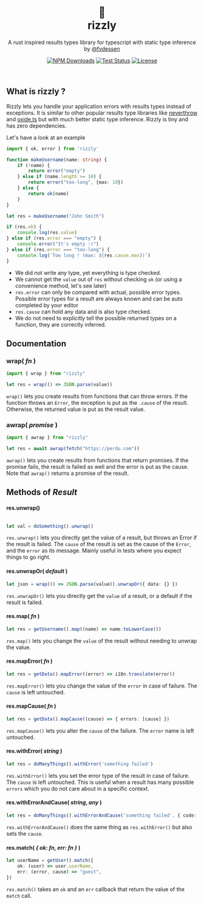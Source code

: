 <div align="center">
    <h1 align="center">🐻<br/>rizzly</h1>
    <p align="center">
        A rust inspired results types library for typescript with
        static type inference
        <br/>
        by <a href="https://x.com/fvdessen">@fvdessen</a>
    </p>
    <p align="center">
        <a href="https://www.npmjs.com/package/rizzly" rel="nofollow"><img src="https://img.shields.io/npm/dm/rizzly" alt="NPM Downloads"></a>
        <a href="https://github.com/fvdsn/rizzly/actions/workflows/test.yml" rel="nofollow"><img src="https://github.com/fvdsn/rizzly/actions/workflows/test.yml/badge.svg" alt="Test Status"></a>
        <a href="https://opensource.org/licenses/MIT" rel="nofollow"><img src="https://img.shields.io/github/license/fvdsn/rizzly" alt="License"></a>
    </p>
</div>
<br/>

## What is rizzly ?

Rizzly lets you handle your application errors with results types instead of exceptions. It is similar to
other popular results type libraries like <a href="https://github.com/supermacro/neverthrow">neverthrow</a> and <a href="https://github.com/traverse1984/oxide.ts">oxide.ts</a> but with much better static type inference. Rizzly is tiny and has zero dependencies.

Let's have a look at an example

```ts
import { ok, error } from 'rizzly'

function makeUsername(name: string) {
    if (!name) {
        return error("empty")
    } else if (name.length >= 10) {
        return error("too-long", {max: 10})
    } else {
        return ok(name)
    }
}

let res = makeUsername("John Smith")

if (res.ok) {
    console.log(res.value)
} else if (res.error === "empty") {
    console.error("It's empty :(")
} else if (res.error === "too-long") {
    console.log(`Too long ! (max: ${res.cause.max})`)
}
```
- We did not write any type, yet everything is type checked.
- We cannot get the `value` out of `res` without checking `ok` (or using a convenience method, let's see later)
- `res.error` can only be compared with actual, possible error types. Possible error types for a result are always known and can be auto completed by your editor
- `res.cause` can hold any data and is also type checked.
- We do not need to explicitly tell the possible returned types on a function, they are correctly inferred.

## Documentation

### wrap( _fn_ )

```ts
import { wrap } from "rizzly"

let res = wrap(() => JSON.parse(value))
```

`wrap()` lets you create results from functions that can throw errors. If the function throws an `Error`, the exception is put as the `.cause`
of the result. Otherwise, the returned value is put as the result value.

### awrap( _promise_ )

```ts
import { awrap } from "rizzly"

let res = await awrap(fetch("https://perdu.com"))
```

`awrap()` lets you create results from functions that return promises. If the promise fails, the result is failed as well and the error is put as the cause. Note that `awrap()` returns a promise of the result.

## Methods of _Result_

#### res.unwrap()

```ts

let val = doSomething().unwrap()
```
`res.unwrap()` lets you directly get the value of a result, but throws an Error if the result is failed. The `cause` of the result is set as the cause of the `Error`, and the `error` as its message. Mainly useful in tests where you expect things to go right.

#### res.unwrapOr( _default_ )

```ts
let json = wrap(() => JSON.parse(value)).unwrapOr({ data: {} })
```
`res.unwrapOr()` lets you directly get the `value` of a result, or a default if the result is failed.

#### res.map( _fn_ )

```ts
let res = getUsername().map((name) => name.toLowerCase())
```

`res.map()` lets you change the `value` of the result without needing to unwrap the value.

#### res.mapError( _fn_ )

```ts
let res = getData().mapError((error) => i18n.translate(error))
```
`res.mapError()` lets you change the value of the `error` in case of failure. The `cause` is left untouched.

#### res.mapCause( _fn_ )

```ts
let res = getData().mapCause((cause) => { errors: [cause] })
```
`res.mapCause()` lets you alter the `cause` of the failure. The `error` name is left untouched.

#### res.withError( _string_ )

```ts
let res = doManyThings().withError('something failed')
```
`res.withError()` lets you set the error type of the result in case of failure. The `cause` is left untouched. This is useful when a
result has many possible `errors` which you do not care about in a specific context.

#### res.withErrorAndCause( _string_, _any_ )

```ts
let res = doManyThings().withErrorAndCause('something failed', { code: `ERR48321` })
```

`res.withErrorAndCause()` does the same thing as `res.withError()` but also sets the `cause`.

#### res.match( _{ ok: fn, err: fn }_ )

```ts
let userName = getUser().match({
    ok: (user) => user.userName,
    err: (error, cause) => "guest",
})
```
`res.match()` takes an `ok` and an `err` callback that return the value of the `match` call.
